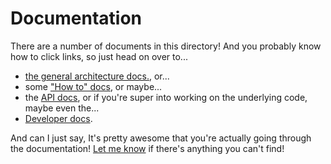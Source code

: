 # Documentation

There are a number of documents in this directory! And you probably know how to click links, so just head on over to...

- [the general architecture docs.](ARCHITECTURE.md), or...
- some ["How to" docs](HOWTO.md), or maybe...
- the [API docs](API.md), or if you're super into working on the underlying code, maybe even the...
- [Developer docs](DEV.md).

And can I just say, It's pretty awesome that you're actually going through the documentation! [Let me know](https://github.com/Pomax/socketless/issues) if there's anything you can't find!
